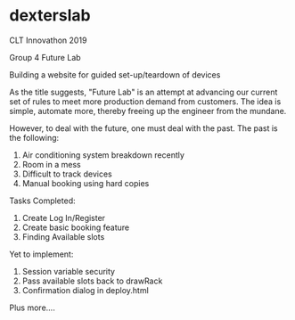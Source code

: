 # dexterslab
CLT Innovathon 2019

Group 4 Future Lab

Building a website for guided set-up/teardown of devices

As the title suggests, "Future Lab" is an attempt at advancing our current set of rules to meet more production
demand from customers. The idea is simple, automate more, thereby freeing up the engineer from the mundane.

However, to deal with the future, one must deal with the past. The past is the following:
1. Air conditioning system breakdown recently
2. Room in a mess
3. Difficult to track devices
4. Manual booking using hard copies

Tasks Completed:

1. Create Log In/Register
2. Create basic booking feature
3. Finding Available slots

Yet to implement:
1. Session variable security
2. Pass available slots back to drawRack
3. Confirmation dialog in deploy.html

Plus more....